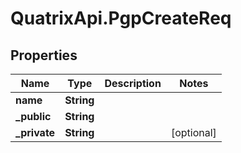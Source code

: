 # QuatrixApi.PgpCreateReq

## Properties
Name | Type | Description | Notes
------------ | ------------- | ------------- | -------------
**name** | **String** |  | 
**_public** | **String** |  | 
**_private** | **String** |  | [optional] 


